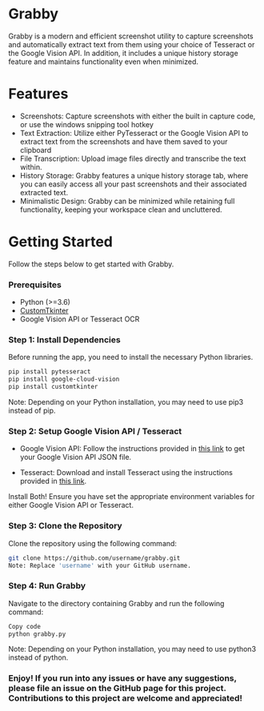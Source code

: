 # Grabby
Grabby is a modern and efficient screenshot utility to capture screenshots and automatically extract text from them using your choice of Tesseract or the Google Vision API. In addition, it includes a unique history storage feature and maintains functionality even when minimized.

# Features
* Screenshots: Capture screenshots with either the built in capture code, or use the windows snipping tool hotkey
* Text Extraction: Utilize either PyTesseract or the Google Vision API to extract text from the screenshots and have them saved to your clipboard
* File Transcription: Upload image files directly and transcribe the text within.
* History Storage: Grabby features a unique history storage tab, where you can easily access all your past screenshots and their associated extracted text.
* Minimalistic Design: Grabby can be minimized while retaining full functionality, keeping your workspace clean and uncluttered.

# Getting Started
Follow the steps below to get started with Grabby.

### Prerequisites
* Python (>=3.6)
* [CustomTkinter](https://github.com/TomSchimansky/CustomTkinter)
* Google Vision API or Tesseract OCR

### Step 1: Install Dependencies
Before running the app, you need to install the necessary Python libraries.

```bash
pip install pytesseract
pip install google-cloud-vision
pip install customtkinter
```
Note: Depending on your Python installation, you may need to use pip3 instead of pip.

### Step 2: Setup Google Vision API / Tesseract
* Google Vision API: Follow the instructions provided in [this link](https://cloud.google.com/vision/docs/setup)  to get your Google Vision API JSON file.

* Tesseract: Download and install Tesseract using the instructions provided in [this link](https://github.com/tesseract-ocr/tesseract).

Install Both! Ensure you have set the appropriate environment variables for either Google Vision API or Tesseract.

### Step 3: Clone the Repository
Clone the repository using the following command:

```bash
git clone https://github.com/username/grabby.git
Note: Replace 'username' with your GitHub username.
```

### Step 4: Run Grabby
Navigate to the directory containing Grabby and run the following command:

```bash
Copy code
python grabby.py
```

Note: Depending on your Python installation, you may need to use python3 instead of python.

### Enjoy! If you run into any issues or have any suggestions, please file an issue on the GitHub page for this project. Contributions to this project are welcome and appreciated!
